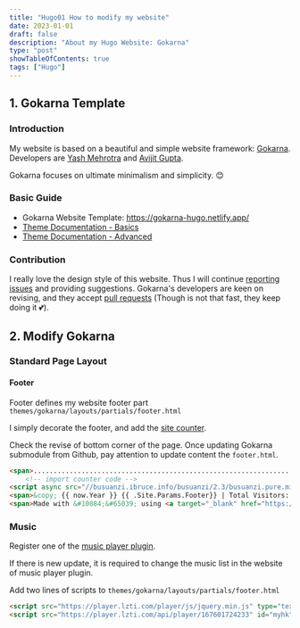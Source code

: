 ```yaml
---
title: "Hugo01 How to modify my website"
date: 2023-01-01
draft: false
description: "About my Hugo Website: Gokarna"
type: "post"
showTableOfContents: true
tags: ["Hugo"]
---
```


## 1. Gokarna Template

### Introduction

My website is based on a beautiful and simple website framework: [Gokarna](https://github.com/526avijitgupta/gokarna). Developers are [Yash Mehrotra](https://yashmehrotra.com/) and [Avijit Gupta](https://twitter.com/526avijit).

Gokarna focuses on ultimate minimalism and simplicity. 😊

### Basic Guide

- Gokarna Website Template: https://gokarna-hugo.netlify.app/
- [Theme Documentation - Basics](https://main--gokarna-hugo.netlify.app/posts/theme-documentation-basics/)
- [Theme Documentation - Advanced](https://main--gokarna-hugo.netlify.app/posts/theme-documentation-advanced/)

### Contribution

I really love the design style of this website. Thus I will continue [reporting issues](https://github.com/526avijitgupta/gokarna/issues) and providing suggestions. Gokarna's developers are keen on revising, and they accept [pull requests](https://github.com/526avijitgupta/gokarna/pulls) (Though is not that fast, they keep doing it 💕).

## 2. Modify Gokarna

### Standard Page Layout

#### Footer

Footer defines my website footer part `themes/gokarna/layouts/partials/footer.html` 

I simply decorate the footer, and add the [site counter](http://busuanzi.ibruce.info/).

Check the revise of bottom corner of the page. Once updating Gokarna submodule from Github, pay attention to update content the `footer.html`.

```html
<span>.............................................................................................................</span>
    <!-- import counter code -->
<script async src="//busuanzi.ibruce.info/busuanzi/2.3/busuanzi.pure.mini.js"></script>
<span>&copy; {{ now.Year }} {{ .Site.Params.Footer}} | Total Visitors: <a id="busuanzi_value_site_pv">...</a></span>
<span>Made with &#10084;&#65039; using <a target="_blank" href="https://github.com/526avijitgupta/gokarna">Gokarna</a></span>
```

### Music

Register one of the [music player plugin](https://player.lzti.com/admin/#/).

If there is new update, it is required to change the music list in the website of music player plugin.

Add two lines of scripts to `themes/gokarna/layouts/partials/footer.html` 

```html
<script src="https://player.lzti.com/player/js/jquery.min.js" type="text/javascript"></script>
<script src="https://player.lzti.com/api/player/167601724233" id="myhk" key="167601724233" m="1"></script>
```
